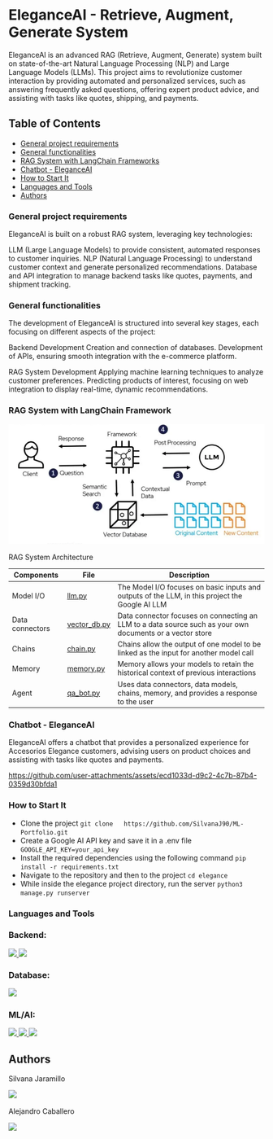 # EleganceAI - Retrieve, Augment, Generate System

EleganceAI is an advanced RAG (Retrieve, Augment, Generate) system built on state-of-the-art Natural Language Processing (NLP) and Large Language Models (LLMs).
This project aims to revolutionize customer interaction by providing automated and personalized services, such as answering frequently asked questions, offering 
expert product advice, and assisting with tasks like quotes, shipping, and payments.

## Table of Contents

- [General project requirements](https://github.com/SilvanaJ90/ML-Portfolio?tab=readme-ov-file#general-project-requirements)
- [General functionalities](https://github.com/SilvanaJ90/ML-Portfolio?tab=readme-ov-file#general-functionalities)
- [RAG System with LangChain Frameworks](https://github.com/SilvanaJ90/ML-Portfolio?tab=readme-ov-file#rag-system-with-langchain-framework)
- [Chatbot - EleganceAI](https://github.com/SilvanaJ90/ML-Portfolio?tab=readme-ov-file#chatbot---eleganceai)
- [How to Start It](https://github.com/SilvanaJ90/ML-Portfolio?tab=readme-ov-file#how-to-start-it)
- [Languages and Tools](https://github.com/SilvanaJ90/ML-Portfolio?tab=readme-ov-file#languages-and-tools)
- [Authors](https://github.com/SilvanaJ90/ML-Portfolio?tab=readme-ov-file#authors)

### General project requirements
EleganceAI is built on a robust RAG system, leveraging key technologies:

LLM (Large Language Models) to provide consistent, automated responses to customer inquiries.
NLP (Natural Language Processing) to understand customer context and generate personalized recommendations.
Database and API integration to manage backend tasks like quotes, payments, and shipment tracking.

### General functionalities

The development of EleganceAI is structured into several key stages, each focusing on different aspects of the project:

Backend Development
    Creation and connection of databases.
    Development of APIs, ensuring smooth integration with the e-commerce platform.

RAG System Development
    Applying machine learning techniques to analyze customer preferences.
    Predicting products of interest, focusing on web integration to display real-time, dynamic recommendations.

### RAG System with LangChain Framework

![This is an image](https://github.com/SilvanaJ90/ML-Portfolio/blob/main/img/rag.png)

RAG System Architecture

| Components     | File | Description |
| -------------- | ------- | ----------- |
|Model I/O |[llm.py](https://github.com/SilvanaJ90/ML-Portfolio/blob/main/elegance/myapp/chatbot/llm.py)|The Model I/O focuses on basic inputs and outputs of the LLM, in this project the Google AI LLM  | 
|Data connectors|[vector_db.py](https://github.com/SilvanaJ90/ML-Portfolio/blob/main/elegance/myapp/chatbot/vector_db.py)| Data connector focuses on connecting an LLM to a data source such as your own documents or a vector store|
|Chains|[chain.py](https://github.com/SilvanaJ90/ML-Portfolio/blob/main/elegance/myapp/chatbot/chain.py) | Chains allow the output of one model to be linked as the input for another model call |
|Memory|[memory.py](https://github.com/SilvanaJ90/ML-Portfolio/blob/main/elegance/myapp/chatbot/memory.py)  | Memory allows your models to retain the historical context of previous interactions |
|Agent|[qa_bot.py](https://github.com/SilvanaJ90/ML-Portfolio/blob/main/elegance/myapp/chatbot/qa_bot.py) | Uses data connectors, data models, chains, memory, and provides a response to the user |

### Chatbot - EleganceAI

EleganceAI offers a chatbot that provides a personalized experience for Accesorios Elegance customers,
advising users on product choices and assisting with tasks like quotes and payments.

https://github.com/user-attachments/assets/ecd1033d-d9c2-4c7b-87b4-0359d30bfda1

### How to Start It

- Clone the project
```git clone   https://github.com/SilvanaJ90/ML-Portfolio.git ```
- Create a Google AI API key and save it in a .env file
```GOOGLE_API_KEY=your_api_key ```
- Install the required dependencies using the following command
``` pip install -r requirements.txt ```
- Navigate to the repository and then to the project
```cd elegance```
 - While inside the elegance project directory, run the server
  ```python3 manage.py runserver ```



### Languages and Tools
<h3 align="left">Backend:</h3>
<p align="left"> <a href="https://www.djangoproject.com/" target="_blank" rel="noreferrer"> <img src="https://img.shields.io/badge/Django-092E20?style=for-the-badge&logo=django&logoColor=green"/> </a> <a href="https://www.python.org" target="_blank" rel="noreferrer"> <img src="https://img.shields.io/badge/Python-FFD43B?style=for-the-badge&logo=python&logoColor=blue"/> </a> </p>

<h3 align="left">Database:</h3>
<p align="left"><a href="https://www.postgresql.org" target="_blank" rel="noreferrer"> <img src="https://img.shields.io/badge/PostgreSQL-316192?style=for-the-badge&logo=postgresql&logoColor=white"/> </a>

<h3 align="left">ML/AI:</h3>
 <p align="left"><a href="https://www.langchain.com/" target="_blank" rel="noreferrer"> <img src="https://img.shields.io/badge/langchain-1C3C3C?style=for-the-badge&logo=langchain&logoColor=white"/> </a>
  <a href="https://gemini.google.com" target="_blank" rel="noreferrer"> <img src="https://img.shields.io/badge/Google%20Gemini-8E75B2?style=for-the-badge&logo=googlegemini&logoColor=white"/> </a>
 <a href="https://huggingface.co/" target="_blank" rel="noreferrer"> <img src="https://img.shields.io/badge/-HuggingFace-FDEE21?style=for-the-badge&logo=HuggingFace&logoColor=black"/> </a></p>

## Authors
Silvana Jaramillo
<p><a href="https://linkedin.com/in/silvana-jaramillo" target="blank"><img src="https://img.shields.io/badge/LinkedIn-0077B5?style=for-the-badge&logo=linkedin&logoColor=white" /> </a></p>
Alejandro Caballero
<p><a href="https://www.linkedin.com/in/alejandro-caballero-granado" target="blank"><img src="https://img.shields.io/badge/LinkedIn-0077B5?style=for-the-badge&logo=linkedin&logoColor=white" /> </a></p>
